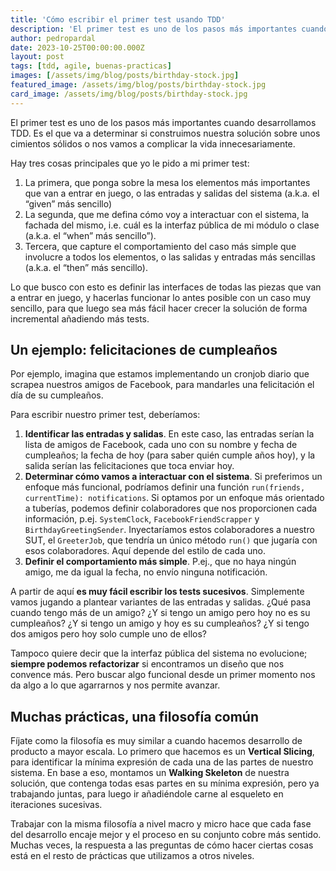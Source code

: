 ```yaml
---
title: 'Cómo escribir el primer test usando TDD'
description: 'El primer test es uno de los pasos más importantes cuando desarrollamos TDD'
author: pedropardal
date: 2023-10-25T00:00:00.000Z
layout: post
tags: [tdd, agile, buenas-practicas]
images: [/assets/img/blog/posts/birthday-stock.jpg]
featured_image: /assets/img/blog/posts/birthday-stock.jpg
card_image: /assets/img/blog/posts/birthday-stock.jpg
---
```


El primer test es uno de los pasos más importantes cuando desarrollamos TDD. Es el que va a determinar si construimos nuestra solución sobre unos cimientos sólidos o nos vamos a complicar la vida innecesariamente.

Hay tres cosas principales que yo le pido a mi primer test:

1. La primera, que ponga sobre la mesa los elementos más importantes que van a entrar en juego, o las entradas y salidas del sistema (a.k.a. el “given” más sencillo)
2. La segunda, que me defina cómo voy a interactuar con el sistema, la fachada del mismo, i.e. cuál es la interfaz pública de mi módulo o clase (a.k.a. el “when” más sencillo”).
3. Tercera, que capture el comportamiento del caso más simple que involucre a todos los elementos, o las salidas y entradas más sencillas (a.k.a. el “then” más sencillo).

Lo que busco con esto es definir las interfaces de todas las piezas que van a entrar en juego, y hacerlas funcionar lo antes posible con un caso muy sencillo, para que luego sea más fácil hacer crecer la solución de forma incremental añadiendo más tests.

## Un ejemplo: felicitaciones de cumpleaños

Por ejemplo, imagina que estamos implementando un cronjob diario que scrapea nuestros amigos de Facebook, para mandarles una felicitación el día de su cumpleaños.

Para escribir nuestro primer test, deberíamos:

1. **Identificar las entradas y salidas**. En este caso, las entradas serían la lista de amigos de Facebook, cada uno con su nombre y fecha de cumpleaños; la fecha de hoy (para saber quién cumple años hoy), y la salida serían las felicitaciones que toca enviar hoy.
2. **Determinar cómo vamos a interactuar con el sistema**. Si preferimos un enfoque más funcional, podríamos definir una función `run(friends, currentTime): notifications`. Si optamos por un enfoque más orientado a tuberías, podemos definir colaboradores que nos proporcionen cada información, p.ej. `SystemClock`, `FacebookFriendScrapper` y `BirthdayGreetingSender`. Inyectaríamos estos colaboradores a nuestro SUT, el `GreeterJob`, que tendría un único método `run()` que jugaría con esos colaboradores. Aquí depende del estilo de cada uno.
3. **Definir el comportamiento más simple**. P.ej., que no haya ningún amigo, me da igual la fecha, no envío ninguna notificación.

A partir de aquí **es muy fácil escribir los tests sucesivos**. Simplemente vamos jugando a plantear variantes de las entradas y salidas. ¿Qué pasa cuando tengo más de un amigo? ¿Y si tengo un amigo pero hoy no es su cumpleaños? ¿Y si tengo un amigo y hoy es su cumpleaños? ¿Y si tengo dos amigos pero hoy solo cumple uno de ellos?

Tampoco quiere decir que la interfaz pública del sistema no evolucione; **siempre podemos refactorizar** si encontramos un diseño que nos convence más. Pero buscar algo funcional desde un primer momento nos da algo a lo que agarrarnos y nos permite avanzar.

## Muchas prácticas, una filosofía común

Fíjate como la filosofía es muy similar a cuando hacemos desarrollo de producto a mayor escala. Lo primero que hacemos es un **Vertical Slicing**, para identificar la mínima expresión de cada una de las partes de nuestro sistema. En base a eso, montamos un **Walking Skeleton** de nuestra solución, que contenga todas esas partes en su mínima expresión, pero ya trabajando juntas, para luego ir añadiéndole carne al esqueleto en iteraciones sucesivas.

Trabajar con la misma filosofía a nivel macro y micro hace que cada fase del desarrollo encaje mejor y el proceso en su conjunto cobre más sentido. Muchas veces, la respuesta a las preguntas de cómo hacer ciertas cosas está en el resto de prácticas que utilizamos a otros niveles.
